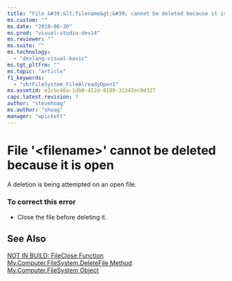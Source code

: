 ```yaml
---
title: "File &#39;&lt;filename&gt;&#39; cannot be deleted because it is open | Microsoft Docs"
ms.custom: ""
ms.date: "2018-06-30"
ms.prod: "visual-studio-dev14"
ms.reviewer: ""
ms.suite: ""
ms.technology: 
  - "devlang-visual-basic"
ms.tgt_pltfrm: ""
ms.topic: "article"
f1_keywords: 
  - "vbrFileSystem_FileAlreadyOpen1"
ms.assetid: e1cbc46a-1db0-412d-8109-31342ec9d327
caps.latest.revision: 7
author: "stevehoag"
ms.author: "shoag"
manager: "wpickett"
---
```

# File &#39;&lt;filename&gt;&#39; cannot be deleted because it is open
A deletion is being attempted on an open file.  
  
### To correct this error  
  
-   Close the file before deleting it.  
  
## See Also  
 [NOT IN BUILD: FileClose Function](http://msdn.microsoft.com/en-us/f307b39f-a996-4ff6-ab13-e0b05ea5ab91)   
 [My.Computer.FileSystem.DeleteFile Method](http://msdn.microsoft.com/en-us/07637b38-bd99-49b1-8cc0-dc37cdb14dba)   
 [My.Computer.FileSystem Object](http://msdn.microsoft.com/library/4c145456-5453-4bda-aab5-578dc8bee59a)